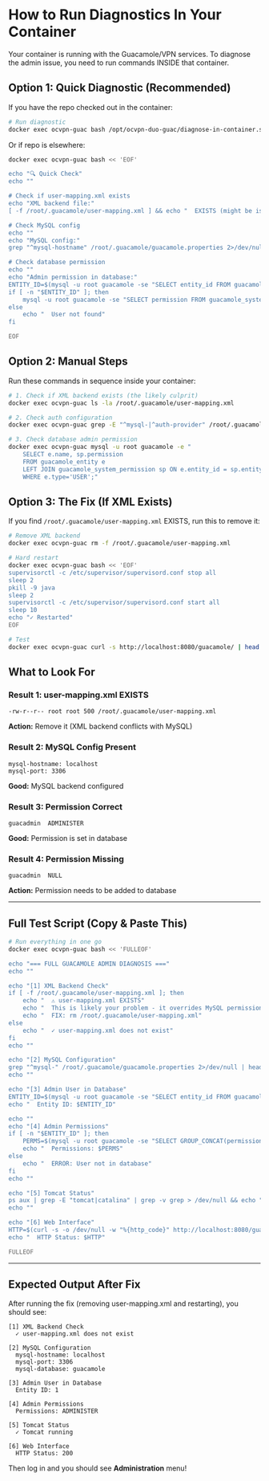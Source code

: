 # How to Run Diagnostics In Your Container

Your container is running with the Guacamole/VPN services. To diagnose the admin issue, you need to run commands INSIDE that container.

## Option 1: Quick Diagnostic (Recommended)

If you have the repo checked out in the container:

```bash
# Run diagnostic
docker exec ocvpn-guac bash /opt/ocvpn-duo-guac/diagnose-in-container.sh
```

Or if repo is elsewhere:

```bash
docker exec ocvpn-guac bash << 'EOF'

echo "🔍 Quick Check"
echo ""

# Check if user-mapping.xml exists
echo "XML backend file:"
[ -f /root/.guacamole/user-mapping.xml ] && echo "  EXISTS (might be issue)" || echo "  Not found (good)"

# Check MySQL config
echo ""
echo "MySQL config:"
grep "^mysql-hostname" /root/.guacamole/guacamole.properties 2>/dev/null && echo "  Configured" || echo "  Not found"

# Check database permission
echo ""
echo "Admin permission in database:"
ENTITY_ID=$(mysql -u root guacamole -se "SELECT entity_id FROM guacamole_entity WHERE name='guacadmin' AND type='USER';" 2>/dev/null)
if [ -n "$ENTITY_ID" ]; then
    mysql -u root guacamole -se "SELECT permission FROM guacamole_system_permission WHERE entity_id=$ENTITY_ID;" 2>/dev/null
else
    echo "  User not found"
fi

EOF
```

## Option 2: Manual Steps

Run these commands in sequence inside your container:

```bash
# 1. Check if XML backend exists (the likely culprit)
docker exec ocvpn-guac ls -la /root/.guacamole/user-mapping.xml

# 2. Check auth configuration
docker exec ocvpn-guac grep -E "^mysql-|^auth-provider" /root/.guacamole/guacamole.properties

# 3. Check database admin permission
docker exec ocvpn-guac mysql -u root guacamole -e "
    SELECT e.name, sp.permission 
    FROM guacamole_entity e 
    LEFT JOIN guacamole_system_permission sp ON e.entity_id = sp.entity_id 
    WHERE e.type='USER';"
```

## Option 3: The Fix (If XML Exists)

If you find `/root/.guacamole/user-mapping.xml` EXISTS, run this to remove it:

```bash
# Remove XML backend
docker exec ocvpn-guac rm -f /root/.guacamole/user-mapping.xml

# Hard restart
docker exec ocvpn-guac bash << 'EOF'
supervisorctl -c /etc/supervisor/supervisord.conf stop all
sleep 2
pkill -9 java
sleep 2
supervisorctl -c /etc/supervisor/supervisord.conf start all
sleep 10
echo "✓ Restarted"
EOF

# Test
docker exec ocvpn-guac curl -s http://localhost:8080/guacamole/ | head -5
```

## What to Look For

### Result 1: user-mapping.xml EXISTS
```
-rw-r--r-- root root 500 /root/.guacamole/user-mapping.xml
```
**Action:** Remove it (XML backend conflicts with MySQL)

### Result 2: MySQL Config Present
```
mysql-hostname: localhost
mysql-port: 3306
```
**Good:** MySQL backend configured

### Result 3: Permission Correct
```
guacadmin  ADMINISTER
```
**Good:** Permission is set in database

### Result 4: Permission Missing
```
guacadmin  NULL
```
**Action:** Permission needs to be added to database

---

## Full Test Script (Copy & Paste This)

```bash
# Run everything in one go
docker exec ocvpn-guac bash << 'FULLEOF'

echo "=== FULL GUACAMOLE ADMIN DIAGNOSIS ==="
echo ""

echo "[1] XML Backend Check"
if [ -f /root/.guacamole/user-mapping.xml ]; then
    echo "  ⚠ user-mapping.xml EXISTS"
    echo "  This is likely your problem - it overrides MySQL permissions"
    echo "  FIX: rm /root/.guacamole/user-mapping.xml"
else
    echo "  ✓ user-mapping.xml does not exist"
fi
echo ""

echo "[2] MySQL Configuration"
grep "^mysql-" /root/.guacamole/guacamole.properties 2>/dev/null | head -3
echo ""

echo "[3] Admin User in Database"
ENTITY_ID=$(mysql -u root guacamole -se "SELECT entity_id FROM guacamole_entity WHERE name='guacadmin' AND type='USER';" 2>/dev/null)
echo "  Entity ID: $ENTITY_ID"

echo ""
echo "[4] Admin Permissions"
if [ -n "$ENTITY_ID" ]; then
    PERMS=$(mysql -u root guacamole -se "SELECT GROUP_CONCAT(permission) FROM guacamole_system_permission WHERE entity_id=$ENTITY_ID;" 2>/dev/null)
    echo "  Permissions: $PERMS"
else
    echo "  ERROR: User not in database"
fi
echo ""

echo "[5] Tomcat Status"
ps aux | grep -E "tomcat|catalina" | grep -v grep > /dev/null && echo "  ✓ Tomcat running" || echo "  ✗ Tomcat NOT running"
echo ""

echo "[6] Web Interface"
HTTP=$(curl -s -o /dev/null -w "%{http_code}" http://localhost:8080/guacamole/ 2>/dev/null)
echo "  HTTP Status: $HTTP"

FULLEOF
```

---

## Expected Output After Fix

After running the fix (removing user-mapping.xml and restarting), you should see:

```
[1] XML Backend Check
  ✓ user-mapping.xml does not exist
  
[2] MySQL Configuration
  mysql-hostname: localhost
  mysql-port: 3306
  mysql-database: guacamole
  
[3] Admin User in Database
  Entity ID: 1
  
[4] Admin Permissions
  Permissions: ADMINISTER
  
[5] Tomcat Status
  ✓ Tomcat running
  
[6] Web Interface
  HTTP Status: 200
```

Then log in and you should see **Administration** menu!

